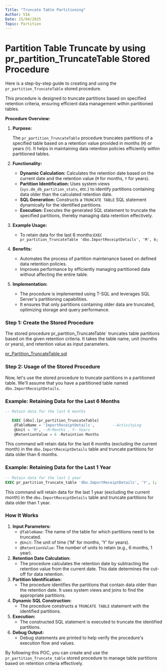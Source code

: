 ```yaml
---
Title: "Truncate Table Partitioning"
Author: VIA
Date: 15/04/2025
Topic: Partition
---
```

#  Partition Table Truncate by using pr_partition_TruncateTable Stored Procedure

Here is a step-by-step guide to creating and using the  `pr_partition_TruncateTable` stored procedure.

This procedure is designed to truncate partitions based on specified retention criteria, ensuring efficient data management within partitioned tables.

**Procedure Overview:**

1. **Purpose:**
    
    The `pr_partition_TruncateTable` procedure truncates partitions of a specified table based on a retention value provided in months (`M`) or years (`Y`). It helps in maintaining data retention policies efficiently within partitioned tables.
    
2. **Functionality:**
    - **Dynamic Calculation:** Calculates the retention date based on the current date and the retention value (`M` for months, `Y` for years).
    - **Partition Identification:** Uses system views (`sys.dm_db_partition_stats`, etc.) to identify partitions containing data older than the calculated retention date.
    - **SQL Generation:** Constructs a `TRUNCATE TABLE` SQL statement dynamically for the identified partitions.
    - **Execution:** Executes the generated SQL statement to truncate the specified partitions, thereby managing data retention effectively.
3. **Example Usage:**
    - To retain data for the last 6 months:`EXEC pr_partition_TruncateTable 'dbo.ImportReceiptDetails', 'M', 6;`
4. **Benefits:**
    - Automates the process of partition maintenance based on defined data retention policies.
    - Improves performance by efficiently managing partitioned data without affecting the entire table.
5. **Implementation:**
    - The procedure is implemented using T-SQL and leverages SQL Server's partitioning capabilities.
    - It ensures that only partitions containing older data are truncated, optimizing storage and query performance.

### Step 1: Create the Stored Procedure

The stored procedure pr_partition_TruncateTable` truncates table partitions based on the given retention criteria. It takes the table name, unit (months or years), and retention value as input parameters.

[pr_Partition_TruncateTable.sql](https://github.com/vinith-ankam/DBA-SOPs/blob/main/Partitions/Scripts/pr_Partition_TruncateTable.sql)

### Step 2: Usage of the Stored Procedure

Now, let's use the stored procedure to truncate partitions in a partitioned table. We'll assume that you have a partitioned table named `dbo.ImportReceiptDetails`.

### Example: Retaining Data for the Last 6 Months

```sql
-- Retain data for the last 6 months

   EXEC [dbo].[pr_partition_TruncateTable] 
    @TableName = 'ImportReceiptDetails',        --ActivityLog
    @Unit = 'M', --M-Months , Y- Years
    @RetentionValue = 6 -Retaintion Months

```

This command will retain data for the last 6 months (excluding the current month) in the `dbo.ImportReceiptDetails` table and truncate partitions for data older than 6 months.

### Example: Retaining Data for the Last 1 Year

```sql
-- Retain data for the last 1 year
EXEC pr_partition_Truncate_table 'dbo.ImportReceiptDetails', 'Y', 1;

```

This command will retain data for the last 1 year (excluding the current month) in the `dbo.ImportReceiptDetails` table and truncate partitions for data older than 1 year.

### How It Works

1. **Input Parameters:**
    - `@TableName`: The name of the table for which partitions need to be truncated.
    - `@Unit`: The unit of time ('M' for months, 'Y' for years).
    - `@RetentionValue`: The number of units to retain (e.g., 6 months, 1 year).
2. **Retention Date Calculation:**
    - The procedure calculates the retention date by subtracting the retention value from the current date. This date determines the cut-off for data retention.
3. **Partition Identification:**
    - The procedure identifies the partitions that contain data older than the retention date. It uses system views and joins to find the appropriate partitions.
4. **Dynamic SQL Construction:**
    - The procedure constructs a `TRUNCATE TABLE` statement with the identified partitions.
5. **Execution:**
    - The constructed SQL statement is executed to truncate the identified partitions.
6. **Debug Output:**
    - Debug statements are printed to help verify the procedure's execution flow and values.

By following this POC, you can create and use the `pr_partition_Truncate_table` stored procedure to manage table partitions based on retention criteria effectively.
